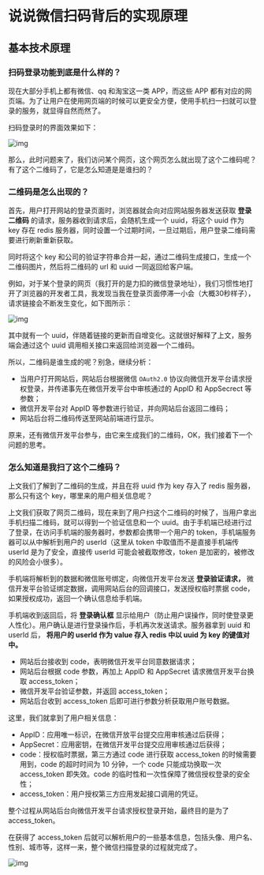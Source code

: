 # 说说微信扫码背后的实现原理

## 基本技术原理

### 扫码登录功能到底是什么样的？

现在大部分手机上都有微信、qq 和淘宝这一类 APP，而这些 APP 都有对应的网页端。为了让用户在使用网页端的时候可以更安全方便，使用手机扫一扫就可以登录的服务，就显得自然而然了。

扫码登录时的界面效果如下：

![img](https://p3-juejin.byteimg.com/tos-cn-i-k3u1fbpfcp/561d86e36b7f4107b03e81569c87c963~tplv-k3u1fbpfcp-zoom-1.image?imageslim)

那么，此时问题来了，我们访问某个网页，这个网页怎么就出现了这个二维码呢？有了这个二维码了，它是怎么知道是是谁扫的？

### 二维码是怎么出现的？

首先，用户打开网站的登录页面时，浏览器就会向对应网站服务器发送获取 **登录二维码** 的请求，服务器收到请求后，会随机生成一个 uuid，将这个 uuid 作为 key 存在 redis 服务器，同时设置一个过期时间，一旦过期后，用户登录二维码需要进行刷新重新获取。

同时将这个 key 和公司的验证字符串合并一起，通过二维码生成接口，生成一个二维码图片，然后将二维码的 url 和 uuid 一同返回给客户端。

例如，对于某个登录的网页（我打开的是力扣的微信登录地址），我们习惯性地打开了浏览器的开发者工具，我发现当我在登录页面停滞一小会（大概30秒样子），请求链接会不断发生变化，如下图所示：

![img](https://p3-juejin.byteimg.com/tos-cn-i-k3u1fbpfcp/2e9201b75bde42758839ecbcffe3004c~tplv-k3u1fbpfcp-zoom-1.image?imageslim)

其中就有一个 uuid，伴随着链接的更新而自增变化。这就很好解释了上文，服务端会通过这个 uuid 调用相关接口来返回给浏览器一个二维码。

所以，二维码是谁生成的呢？别急，继续分析：

*   当用户打开网站后，网站后台根据微信 `OAuth2.0` 协议向微信开发平台请求授权登录，并传递事先在微信开发平台中审核通过的 AppID 和 AppSecrect 等参数；
*   微信开发平台对 AppID 等参数进行验证，并向网站后台返回二维码；
*   网站后台将二维码传送至网站前端进行显示。

原来，还有微信开发平台参与，由它来生成我们的二维码，OK，我们接着下一个问题的思考。

### 怎么知道是我扫了这个二维码？

上文我们了解到了二维码的生成，并且在将 uuid 作为 key 存入了 redis 服务器，那么只有这个 key，哪里来的用户相关信息呢？

上文我们获取了网页二维码，现在来到了用户扫这个二维码的时候了，当用户拿出手机扫描二维码，就可以得到一个验证信息和一个 uuid。由于手机端已经进行过了登录，在访问手机端的服务器时，参数都会携带一个用户的 token，手机端服务器可以从中解析到用户的 userId（这里从 token 中取值而不是直接手机端传 userId 是为了安全，直接传 userId 可能会被截取修改，token 是加密的，被修改的风险会小很多）。

手机端将解析到的数据和微信账号绑定，向微信开发平台发送 **登录验证请求，** 微信开发平台验证绑定数据，调用网站后台的回调接口，发送授权临时票据 code，如果授权成功，返回一个确认信息给手机端。

手机端收到返回后，将 **登录确认框** 显示给用户（防止用户误操作，同时使登录更人性化）。用户确认是进行登录操作后，手机再次发送请求。服务器拿到 uuid 和 userId 后， **将用户的 userId 作为 value 存入 redis 中以 uuid 为 key 的键值对中。**

*   网站后台接收到 code，表明微信开发平台同意数据请求；
*   网站后台根据 code 参数，再加上 AppID 和 AppSecret 请求微信开发平台换取 access_token；
*   微信开发平台验证参数，并返回 access_token；
*   网站后台收到 access_token 后即可进行参数分析获取用户账号数据。

这里，我们就拿到了用户相关信息：

*   AppID：应用唯一标识，在微信开放平台提交应用审核通过后获得；
*   AppSecret：应用密钥，在微信开发平台提交应用审核通过后获得；
*   code：授权临时票据，第三方通过 code 进行获取 access_token 的时候需要用到，code 的超时时间为 10 分钟，一个 code 只能成功换取一次 access_token 即失效。code 的临时性和一次性保障了微信授权登录的安全性；
*   access_token：用户授权第三方应用发起接口调用的凭证。

整个过程从网站后台向微信开发平台请求授权登录开始，最终目的是为了 access_token。

在获得了 access_token 后就可以解析用户的一些基本信息，包括头像、用户名、性别、城市等，这样一来，整个微信扫描登录的过程就完成了。

![img](https://p3-juejin.byteimg.com/tos-cn-i-k3u1fbpfcp/66d463b6ee1f4f72b7367eb7ab2aa1d8~tplv-k3u1fbpfcp-zoom-1.image?imageslim)



